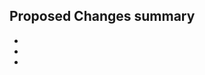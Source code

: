 

## Proposed Changes summary
  
  -
  -
  -

<!-- In case this addresses an issue, please add ->

Fixes [...]
